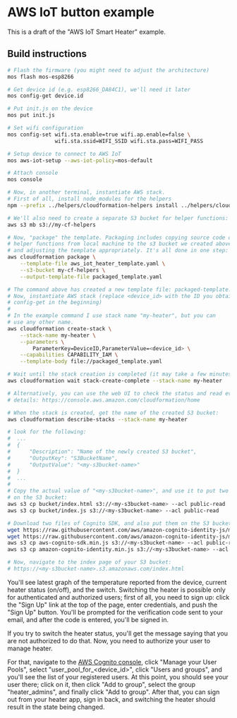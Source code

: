 # AWS IoT button example

This is a draft of the "AWS IoT Smart Heater" example.

## Build instructions

```bash
# Flash the firmware (you might need to adjust the architecture)
mos flash mos-esp8266

# Get device id (e.g. esp8266_DA84C1), we'll need it later
mos config-get device.id

# Put init.js on the device
mos put init.js

# Set wifi configuration
mos config-set wifi.sta.enable=true wifi.ap.enable=false \
               wifi.sta.ssid=WIFI_SSID wifi.sta.pass=WIFI_PASS

# Setup device to connect to AWS IoT
mos aws-iot-setup --aws-iot-policy=mos-default

# Attach console
mos console

# Now, in another terminal, instantiate AWS stack.
# First of all, install node_modules for the helpers
npm --prefix ../helpers/cloudformation-helpers install ../helpers/cloudformation-helpers

# We'll also need to create a separate S3 bucket for helper functions:
aws s3 mb s3://my-cf-helpers

# Now, "package" the template. Packaging includes copying source code of the
# helper functions from local machine to the s3 bucket we created above,
# and adjusting the template appropriately. It's all done in one step:
aws cloudformation package \
    --template-file aws_iot_heater_template.yaml \
    --s3-bucket my-cf-helpers \
    --output-template-file packaged_template.yaml

# The command above has created a new template file: packaged-template.yaml.
# Now, instantiate AWS stack (replace <device_id> with the ID you obtained by
# config-get in the beginning)
#
# In the example command I use stack name "my-heater", but you can
# use any other name.
aws cloudformation create-stack \
    --stack-name my-heater \
    --parameters \
        ParameterKey=DeviceID,ParameterValue=<device_id> \
    --capabilities CAPABILITY_IAM \
    --template-body file://packaged_template.yaml

# Wait until the stack creation is completed (it may take a few minutes).
aws cloudformation wait stack-create-complete --stack-name my-heater

# Alternatively, you can use the web UI to check the status and read event
# details: https://console.aws.amazon.com/cloudformation/home

# When the stack is created, get the name of the created S3 bucket:
aws cloudformation describe-stacks --stack-name my-heater

# look for the following:
#  ...
#  {
#      "Description": "Name of the newly created S3 bucket", 
#      "OutputKey": "S3BucketName", 
#      "OutputValue": "<my-s3bucket-name>"
#  }
#  ...
#
# Copy the actual value of "<my-s3bucket-name>", and use it to put two files
# on the S3 bucket:
aws s3 cp bucket/index.html s3://<my-s3bucket-name> --acl public-read
aws s3 cp bucket/index.js s3://<my-s3bucket-name> --acl public-read

# Download two files of Cognito SDK, and also put them on the S3 bucket:
wget https://raw.githubusercontent.com/aws/amazon-cognito-identity-js/master/dist/aws-cognito-sdk.min.js
wget https://raw.githubusercontent.com/aws/amazon-cognito-identity-js/master/dist/amazon-cognito-identity.min.js
aws s3 cp aws-cognito-sdk.min.js s3://<my-s3bucket-name> --acl public-read
aws s3 cp amazon-cognito-identity.min.js s3://<my-s3bucket-name> --acl public-read

# Now, navigate to the index page of your S3 bucket:
# https://<my-s3bucket-name>.s3.amazonaws.com/index.html
```

You'll see latest graph of the temperature reported from the device, current
heater status (on/off), and the switch. Switching the heater is possible only
for authenticated and authorized users; first of all, you need to sign up:
click the "Sign Up" link at the top of the page, enter credentials, and push
the "Sign Up" button. You'll be prompted for the verification code sent to your
email, and after the code is entered, you'll be signed in.

If you try to switch the heater status, you'll get the message saying that
you are not authorized to do that. Now, you need to authorize your user to
manage heater.

For that, navigate to the [AWS Cognito console](https://console.aws.amazon.com/cognito/home), click "Manage your User
Pools", select "user_pool_for_<device_id>", click "Users and groups", and
you'll see the list of your registered users. At this point, you should see
your user there; click on it, then click "Add to group", select the group
"heater_admins", and finally click "Add to group". After that, you can sign out
from your heater app, sign in back, and switching the heater should result
in the state being changed.

